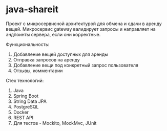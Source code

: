 # java-shareit

Проект с микросервисной архитектурой для обмена и сдачи в аренду вещей.
Микросервис gateway валидирует запросы и направляет на эндпоинты сервера, если они корректные.

Функциональность:
1. Добавление вещей доступных для аренды
2. Отправка запросов на аренду
3. Добавление вещи под конкретный запрос пользователя
4. Отзывы, комментарии

Стек технологий:
1. Java
2. Spring Boot
3. String Data JPA
4. PostgreSQL
5. Docker
6. REST API
7. Для тестов - Mockito, MockMvc, JUnit
